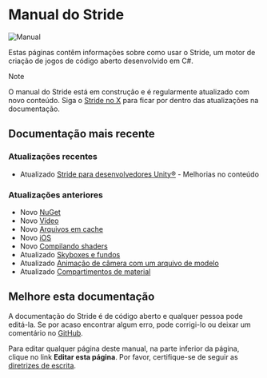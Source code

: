 # Manual do Stride

![Manual](get-started/media/game-editor-scene.jpg)

Estas páginas contêm informações sobre como usar o Stride, um motor de criação de jogos de código aberto desenvolvido em C#.

> [!Note]
> O manual do Stride está em construção e é regularmente atualizado com novo conteúdo. Siga o [Stride no X](https://twitter.com/stridedotnet?lang=en) para ficar por dentro das atualizações na documentação.

## Documentação mais recente

### Atualizações recentes

- <span class="badge text-bg-info">Atualizado</span> [Stride para desenvolvedores Unity®](stride-for-unity-developers/index.md) - Melhorias no conteúdo

### Atualizações anteriores

- <span class="badge text-bg-success">Novo</span> [NuGet](nuget/index.md)
- <span class="badge text-bg-success">Novo</span> [Vídeo](video/index.md)
- <span class="badge text-bg-success">Novo</span> [Arquivos em cache](files-and-folders/cached-files.md)
- <span class="badge text-bg-success">Novo</span> [iOS](platforms/ios.md)
- <span class="badge text-bg-success">Novo</span> [Compilando shaders](graphics/effects-and-shaders/compile-shaders.md)
- <span class="badge text-bg-info">Atualizado</span> [Skyboxes e fundos](graphics/textures/skyboxes-and-backgrounds.md)
- <span class="badge text-bg-info">Atualizado</span> [Animação de câmera com um arquivo de modelo](graphics/cameras/animate-a-camera-with-a-model-file.md)
- <span class="badge text-bg-info">Atualizado</span> [Compartimentos de material](graphics/materials/material-slots.md)

## Melhore esta documentação

A documentação do Stride é de código aberto e qualquer pessoa pode editá-la. Se por acaso encontrar algum erro, pode corrigi-lo ou deixar um comentário no [GitHub](https://github.com/stride3d/stride-docs).

Para editar qualquer página deste manual, na parte inferior da página, clique no link **Editar esta página**. Por favor, certifique-se de seguir as [diretrizes de escrita](https://github.com/stride3d/stride-docs/wiki).
